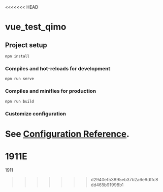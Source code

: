 <<<<<<< HEAD
# vue_test_qimo

## Project setup
```
npm install
```

### Compiles and hot-reloads for development
```
npm run serve
```

### Compiles and minifies for production
```
npm run build
```

### Customize configuration
See [Configuration Reference](https://cli.vuejs.org/config/).
=======
# 1911E
1911
>>>>>>> d2940ef53895eb37b2a6e9dffc8dd465b91998b1
